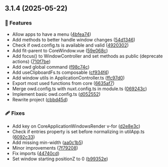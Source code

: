 ## 3.1.4 (2025-05-22)

### 🚀 Features

- Allow apps to have a menu ([4bfea74](https://github.com/owdproject/client/commit/4bfea74))
- Add methods to better handle window changes ([54d1346](https://github.com/owdproject/client/commit/54d1346))
- Check if owd.config.ts is available and valid ([4920302](https://github.com/owdproject/client/commit/4920302))
- Add fit-parent to CoreWindow.vue ([59e068c](https://github.com/owdproject/client/commit/59e068c))
- Add focus() to WindowController and set methods as public (deprecate actions) ([710f7be](https://github.com/owdproject/client/commit/710f7be))
- Add owd global command ([f98c74c](https://github.com/owdproject/client/commit/f98c74c))
- Add useClipboardFs.ts composable ([cf934f4](https://github.com/owdproject/client/commit/cf934f4))
- Add window utils in ApplicationController.ts ([ffc97d0](https://github.com/owdproject/client/commit/ffc97d0))
- Export most used functions from core ([6635af7](https://github.com/owdproject/client/commit/6635af7))
- Merge owd.config.ts with nuxt.config.ts in module.ts ([069243c](https://github.com/owdproject/client/commit/069243c))
- Implement basic owd.config.ts ([d052552](https://github.com/owdproject/client/commit/d052552))
- Rewrite project ([cbbd45d](https://github.com/owdproject/client/commit/cbbd45d))

### 🩹 Fixes

- Add key on CoreApplicationWindowsRender v-for ([d2e8e3c](https://github.com/owdproject/client/commit/d2e8e3c))
- Check if entries property is set before normalizing in utilApp.ts ([6092c33](https://github.com/owdproject/client/commit/6092c33))
- Add missing min-width ([aa0c1b5](https://github.com/owdproject/client/commit/aa0c1b5))
- Minor improvements ([7f79208](https://github.com/owdproject/client/commit/7f79208))
- Fix imports ([44740cd](https://github.com/owdproject/client/commit/44740cd))
- Set window starting positionZ to 0 ([b99352e](https://github.com/owdproject/client/commit/b99352e))
